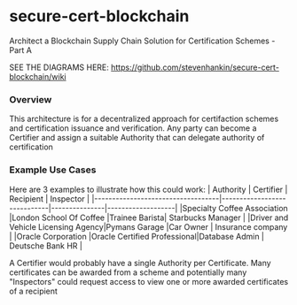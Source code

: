 # secure-cert-blockchain
Architect a Blockchain Supply Chain Solution for Certification Schemes - Part A

SEE THE DIAGRAMS HERE: https://github.com/stevenhankin/secure-cert-blockchain/wiki

### Overview
This architecture is for a decentralized approach for certifaction schemes and certification issuance and verification.
Any party can become a Certifier and assign a suitable Authority that can delegate authority of certification

### Example Use Cases
Here are 3 examples to illustrate how this could work:
| Authority                         | Certifier                   | Recipient     | Inspector         |
|-----------------------------------|-----------------------------|---------------|-------------------|
|Specialty Coffee Association       |London School Of Coffee      |Trainee Barista| Starbucks Manager |
|Driver and Vehicle Licensing Agency|Pymans Garage                |Car Owner      | Insurance company |
|Oracle Corporation                 |Oracle Certified Professional|Database Admin | Deutsche Bank HR  |

A Certifier would probably have a single Authority per Certificate.  Many certificates can be awarded from a scheme and potentially many "Inspectors" could request access to view one or more awarded certificates of a recipient
